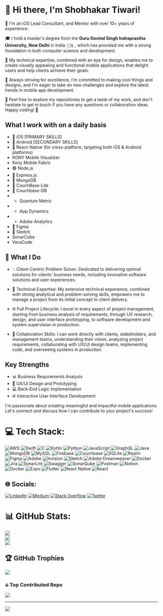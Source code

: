 # 👋 Hi there,  I'm **Shobhakar Tiwari**!
📱 I'm an iOS Lead Consultant, and Mentor with over 10+ years of experience.

🎓 I hold a master's degree from the **Guru Govind Singh Indraprastha University, New Delhi** in India 🇮🇳 , which has provided me with a strong foundation in both computer science and development. 

🔧 My technical expertise, combined with an eye for design, enables me to create visually appealing and functional mobile applications that delight users and help clients achieve their goals.

🌟 Always striving for excellence, I'm committed to making cool things and designs, and I'm eager to take on new challenges and explore the latest trends in mobile app development.

🔗 Feel free to explore my repositories to get a taste of my work, and don't hesitate to get in touch if you have any questions or collaboration ideas. Happy coding! 🎉

## What I work with on a daily basis
- 🍎 iOS [PRIMARY SKILLS]
- 🤖 Android [SECONDARY SKILLS]
- 📱 React-Native (for cross-platform, targeting both iOS & Android platforms)
- KONY Mobile Visualizer
- Kony Mobile Fabric
- 🟢 Node.js
- 🚂 Express.js
- 🍃 MongoDB
- 🍃 CouchBase-Lite
- 🍃 Couchbase-DB
- *  Quantum Metric
- *  App Dynamics
- *  Adobe Analytics
- 🎨 Figma
- 💎 Sketch
- SonarCube
- VeraCode
  
## 🚀 What I Do

- 💡 Client-Centric Problem Solver: Dedicated to delivering optimal solutions for clients' business needs, including innovative software solutions and user experiences.

- 🚀 Technical Expertise: My extensive technical experience, combined with strong analytical and problem-solving skills, empowers me to manage a project from its initial concept to client delivery.

- 🌐 Full Project Lifecycle: I excel in every aspect of project management, starting from business analysis of requirements, through UX research, design, and user interface prototyping, to software development and system supervision in production.

- 👥 Collaboration Skills: I can work directly with clients, stakeholders, and management teams, understanding their vision, analyzing project requirements, collaborating with UX/UI design teams, implementing code, and overseeing systems in production.

## Key Strengths

- 📊 Business Requirements Analysis
- 🎨 UX/UI Design and Prototyping
- 💻 Back-End Logic Implementation
- 🌐 Interactive User Interface Development

I'm passionate about creating meaningful and impactful mobile applications. Let's connect and discuss how I can contribute to your project's success!


# 💻 Tech Stack:
![AWS](https://img.shields.io/badge/AWS-%23FF9900.svg?style=for-the-badge&logo=amazon-aws&logoColor=white) ![Swift](https://img.shields.io/badge/swift-F54A2A?style=for-the-badge&logo=swift&logoColor=white) ![C](https://img.shields.io/badge/c-%2300599C.svg?style=for-the-badge&logo=c&logoColor=white) ![Kotlin](https://img.shields.io/badge/kotlin-%237F52FF.svg?style=for-the-badge&logo=kotlin&logoColor=white) ![Python](https://img.shields.io/badge/python-3670A0?style=for-the-badge&logo=python&logoColor=ffdd54) ![JavaScript](https://img.shields.io/badge/javascript-%23323330.svg?style=for-the-badge&logo=javascript&logoColor=%23F7DF1E) ![GraphQL](https://img.shields.io/badge/-GraphQL-E10098?style=for-the-badge&logo=graphql&logoColor=white) ![Java](https://img.shields.io/badge/java-%23ED8B00.svg?style=for-the-badge&logo=openjdk&logoColor=white) ![MongoDB](https://img.shields.io/badge/MongoDB-%234ea94b.svg?style=for-the-badge&logo=mongodb&logoColor=white) ![MySQL](https://img.shields.io/badge/mysql-%2300000f.svg?style=for-the-badge&logo=mysql&logoColor=white) ![Firebase](https://img.shields.io/badge/Firebase-039BE5?style=for-the-badge&logo=Firebase&logoColor=white) ![Couchbase](https://img.shields.io/badge/Couchbase-EA2328?style=for-the-badge&logo=couchbase&logoColor=white) ![SQLite](https://img.shields.io/badge/sqlite-%2307405e.svg?style=for-the-badge&logo=sqlite&logoColor=white) ![Realm](https://img.shields.io/badge/Realm-39477F?style=for-the-badge&logo=realm&logoColor=white) ![Figma](https://img.shields.io/badge/figma-%23F24E1E.svg?style=for-the-badge&logo=figma&logoColor=white) ![Adobe](https://img.shields.io/badge/adobe-%23FF0000.svg?style=for-the-badge&logo=adobe&logoColor=white) ![Invision](https://img.shields.io/badge/invision-FF3366?style=for-the-badge&logo=invision&logoColor=white) ![Sketch](https://img.shields.io/badge/Sketch-FFB387?style=for-the-badge&logo=sketch&logoColor=black) ![Adobe Dreamweaver](https://img.shields.io/badge/Adobe%20Dreamweaver-FF61F6.svg?style=for-the-badge&logo=Adobe%20Dreamweaver&logoColor=white) ![Docker](https://img.shields.io/badge/docker-%230db7ed.svg?style=for-the-badge&logo=docker&logoColor=white) ![Jira](https://img.shields.io/badge/jira-%230A0FFF.svg?style=for-the-badge&logo=jira&logoColor=white) ![SonarLint](https://img.shields.io/badge/SonarLint-CB2029?style=for-the-badge&logo=SONARLINT&logoColor=white) ![Swagger](https://img.shields.io/badge/-Swagger-%23Clojure?style=for-the-badge&logo=swagger&logoColor=white) ![SonarQube](https://img.shields.io/badge/SonarQube-black?style=for-the-badge&logo=sonarqube&logoColor=4E9BCD) ![Postman](https://img.shields.io/badge/Postman-FF6C37?style=for-the-badge&logo=postman&logoColor=white) ![Notion](https://img.shields.io/badge/Notion-%23000000.svg?style=for-the-badge&logo=notion&logoColor=white) ![Docker](https://img.shields.io/badge/docker-%230db7ed.svg?style=for-the-badge&logo=docker&logoColor=white) ![Expo](https://img.shields.io/badge/expo-1C1E24?style=for-the-badge&logo=expo&logoColor=#D04A37) ![Flutter](https://img.shields.io/badge/Flutter-%2302569B.svg?style=for-the-badge&logo=Flutter&logoColor=white) ![React Native](https://img.shields.io/badge/react_native-%2320232a.svg?style=for-the-badge&logo=react&logoColor=%2361DAFB) ![React](https://img.shields.io/badge/react-%2320232a.svg?style=for-the-badge&logo=react&logoColor=%2361DAFB)

## 🌐 Socials:
[![LinkedIn](https://img.shields.io/badge/LinkedIn-%230077B5.svg?logo=linkedin&logoColor=white)](https://www.linkedin.com/in/shobhakar-tiwari/) [![Medium](https://img.shields.io/badge/Medium-12100E?logo=medium&logoColor=white)](https://medium.com/@shobhakartiwari) [![Stack Overflow](https://img.shields.io/badge/-Stackoverflow-FE7A16?logo=stack-overflow&logoColor=white)](https://stackoverflow.com/users/3400991/shobhakar-tiwari) [![Twitter](https://img.shields.io/badge/Twitter-%231DA1F2.svg?logo=Twitter&logoColor=white)](https://twitter.com/ShobhakarTiwari) 

# 📊 GitHub Stats:
![](https://github-readme-stats.vercel.app/api?username=shobhakartiwari&theme=blue-green&hide_border=false&include_all_commits=true&count_private=true)<br/>
![](https://github-readme-streak-stats.herokuapp.com/?user=shobhakartiwari&theme=blue-green&hide_border=false)<br/>
![](https://github-readme-stats.vercel.app/api/top-langs/?username=shobhakartiwari&theme=blue-green&hide_border=false&include_all_commits=true&count_private=true&layout=compact)

## 🏆 GitHub Trophies
![](https://github-profile-trophy.vercel.app/?username=shobhakartiwari&theme=radical&no-frame=false&no-bg=false&margin-w=4)

### 🔝 Top Contributed Repo
![](https://github-contributor-stats.vercel.app/api?username=shobhakartiwari&limit=5&theme=dark&combine_all_yearly_contributions=true)

---
[![](https://visitcount.itsvg.in/api?id=shobhakartiwari&icon=0&color=0)](https://visitcount.itsvg.in)

<!-- Proudly created with GPRM ( https://gprm.itsvg.in ) -->
